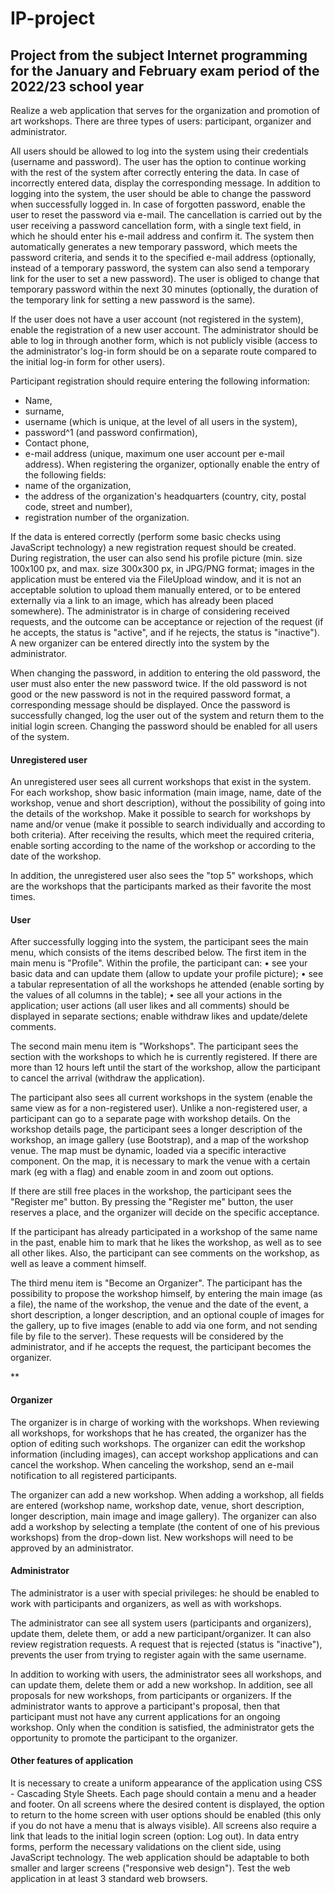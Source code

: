 # IP-project
<h2>Project from the subject Internet programming for the January and February exam period of the 2022/23 school year</h2>

Realize a web application that serves for the organization and promotion of art workshops. There are three types of users: participant, organizer and administrator.

All users should be allowed to log into the system using their credentials (username and password). The user has the option to continue working with the rest of the system after correctly entering the data. In case of incorrectly entered data, display the corresponding message. In addition to logging into the system, the user should be able to change the password when successfully logged in. In case of forgotten password, enable the user to reset the password via e-mail. The cancellation is carried out by the user receiving a password cancellation form, with a single text field, in which he should enter his e-mail address and confirm it. The system then automatically generates a new temporary password, which meets the password criteria, and sends it to the specified e-mail address (optionally, instead of a temporary password, the system can also send a temporary link for the user to set a new password). The user is obliged to change that temporary password within the next 30 minutes (optionally, the duration of the temporary link for setting a new password is the same).

If the user does not have a user account (not registered in the system), enable the registration of a new user account. The administrator should be able to log in through another form, which is not publicly visible (access to the administrator's log-in form should be on a separate route compared to the initial log-in form for other users).

Participant registration should require entering the following information:
- Name,
- surname,
- username (which is unique, at the level of all users in the system),
- password^1 (and password confirmation),
- Contact phone,
- e-mail address (unique, maximum one user account per e-mail address).
When registering the organizer, optionally enable the entry of the following fields:
- name of the organization,
- the address of the organization's headquarters (country, city, postal code, street and number),
- registration number of the organization.

If the data is entered correctly (perform some basic checks using JavaScript technology) a new registration request should be created. During registration, the user can also send his profile picture (min. size 100x100 px, and max. size 300x300 px, in JPG/PNG format; images in the application must be entered via the FileUpload window, and it is not an acceptable solution to upload them manually entered, or to be entered externally via a link to an image, which has already been placed somewhere). The administrator is in charge of considering received requests, and the outcome can be acceptance or rejection of the request (if he accepts, the status is "active", and if he rejects, the status is "inactive"). A new organizer can be entered directly into the system by the administrator.

When changing the password, in addition to entering the old password, the user must also enter the new password twice. If the old password is not good or the new password is not in the required password format, a corresponding message should be displayed. Once the password is successfully changed, log the user out of the system and return them to the initial login screen. Changing the password should be enabled for all users of the system.

**<h4>Unregistered user</h4>**

An unregistered user sees all current workshops that exist in the system. For each workshop, show basic information (main image, name, date of the workshop, venue and short description), without the possibility of going into the details of the workshop. Make it possible to search for workshops by name and/or venue (make it possible to search individually and according to both criteria). After receiving the results, which meet the required criteria, enable sorting according to the name of the workshop or according to the date of the workshop.

In addition, the unregistered user also sees the "top 5" workshops, which are the workshops that the participants marked as their favorite the most times.

**<h4>User</h4>**

After successfully logging into the system, the participant sees the main menu, which consists of the items described below. The first item in the main menu is "Profile". Within the profile, the participant can:
• see your basic data and can update them (allow to update your profile picture);
• see a tabular representation of all the workshops he attended (enable sorting by the values of all columns in the table);
• see all your actions in the application; user actions (all user likes and all comments) should be displayed in separate sections; enable withdraw likes and update/delete comments.

The second main menu item is "Workshops". The participant sees the section with the workshops to which he is currently registered. If there are more than 12 hours left until the start of the workshop, allow the participant to cancel the arrival (withdraw the application).

The participant also sees all current workshops in the system (enable the same view as for a non-registered user). Unlike a non-registered user, a participant can go to a separate page with workshop details. On the workshop details page, the participant sees a longer description of the workshop, an image gallery (use Bootstrap), and a map of the workshop venue. The map must be dynamic, loaded via a specific interactive component. On the map, it is necessary to mark the venue with a certain mark (eg with a flag) and enable zoom in and zoom out options.

If there are still free places in the workshop, the participant sees the "Register me" button. By pressing the "Register me" button, the user reserves a place, and the organizer will decide on the specific acceptance.

If the participant has already participated in a workshop of the same name in the past, enable him to mark that he likes the workshop, as well as to see all other likes. Also, the participant can see comments on the workshop, as well as leave a comment himself.

The third menu item is "Become an Organizer". The participant has the possibility to propose the workshop himself, by entering the main image (as a file), the name of the workshop, the venue and the date of the event, a short description, a longer description, and an optional couple of images for the gallery, up to five images (enable to add via one form, and not sending file by file to the server). These requests will be considered by the administrator, and if he accepts the request, the participant becomes the organizer.

**<h4>Organizer</h4>

The organizer is in charge of working with the workshops. When reviewing all workshops, for workshops that he has created, the organizer has the option of editing such workshops. The organizer can edit the workshop information (including images), can accept workshop applications and can cancel the workshop. When canceling the workshop, send an e-mail notification to all registered participants.

The organizer can add a new workshop. When adding a workshop, all fields are entered (workshop name, workshop date, venue, short description, longer description, main image and image gallery). The organizer can also add a workshop by selecting a template (the content of one of his previous workshops) from the drop-down list. New workshops will need to be approved by an administrator.

**<h4>Administrator</h4>**

The administrator is a user with special privileges: he should be enabled to work with participants and organizers, as well as with workshops.

The administrator can see all system users (participants and organizers), update them, delete them, or add a new participant/organizer. It can also review registration requests. A request that is rejected (status is "inactive"), prevents the user from trying to register again with the same username.

In addition to working with users, the administrator sees all workshops, and can update them, delete them or add a new workshop. In addition, see all proposals for new workshops, from participants or organizers. If the administrator wants to approve a participant's proposal, then that participant must not have any current applications for an ongoing workshop. Only when the condition is satisfied, the administrator gets the opportunity to promote the participant to the organizer.

**<h4>Other features of application</h4>**

It is necessary to create a uniform appearance of the application using CSS - Cascading Style Sheets. Each page should contain a menu and a header and footer. On all screens where the desired content is displayed, the option to return to the home screen with user options should be enabled (this only if you do not have a menu that is always visible). All screens also require a link that leads to the initial login screen (option: Log out). In data entry forms, perform the necessary validations on the client side, using JavaScript technology. The web application should be adaptable to both smaller and larger screens ("responsive web design"). Test the web application in at least 3 standard web browsers.
